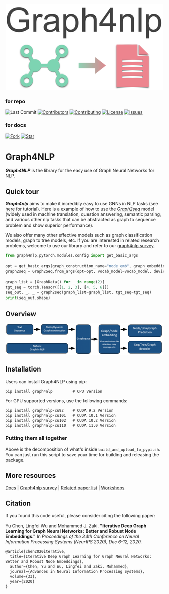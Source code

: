 <p align="center">
<img src="./imgs/logo_graph4nlp.png" width="500" class="center" alt="logo"/>
    <br/>
</p>


[license-image]:https://img.shields.io/badge/License-Apache%202.0-blue.svg
[license-url]:https://github.com/hugochan/IDGL/blob/master/LICENSE

[contributor-image]:https://img.shields.io/github/contributors/hugochan/IDGL
[contributor-url]:https://github.com/hugochan/IDGL/contributors

[contributing-image]:https://img.shields.io/badge/contributions-welcome-brightgreen.svg?style=flat
[contributing-url]:to_be_add

[issues-image]:https://img.shields.io/github/issues/hugochan/IDGL
[issues-url]:https://github.com/hugochan/IDGL/issues

[forks-image]:https://img.shields.io/github/forks/hugochan/IDGL?style=social
[forks-url]:https://github.com/hugochan/IDGL/fork

[stars-image]:https://img.shields.io/github/stars/hugochan/IDGL?style=social
[stars-url]:https://github.com/hugochan/IDGL/star

### for repo

![Last Commit](https://img.shields.io/github/last-commit/hugochan/IDGL)
[![Contributors][contributor-image]][contributor-url]
[![Contributing][contributing-image]][contributing-url]
[![License][license-image]][license-url]
[![Issues][issues-image]][issues-url]

### for docs
[![Fork][forks-image]][forks-url]
[![Star][stars-image]][stars-url]

# Graph4NLP

***Graph4NLP*** is the library for the easy use of Graph Neural Networks for NLP.

## Quick tour

***Graph4nlp*** aims to make it incredibly easy to use GNNs in NLP tasks (see [here](http://saizhuo.wang/g4nlp/index.html) for tutorial). Here is a example of how to use the [*Graph2seq*](http://saizhuo.wang/g4nlp/index.html) model (widely used in machine translation, question answering, semantic parsing, and various other nlp tasks that can be abstracted as graph to sequence problem and show superior performance). 

We also offer many other effective models such as graph classification models, graph to tree models, etc. If you are interested in related research problems, welcome to use our library and refer to our [graph4nlp survey](to_be_add).

```python
from graph4nlp.pytorch.modules.config import get_basic_args

opt = get_basic_args(graph_construction_name="node_emb", graph_embedding_name="gat", decoder_name="stdrnn")
graph2seq = Graph2Seq.from_args(opt=opt, vocab_model=vocab_model, device=torch.device("cuda:0"))

graph_list = [GraphData() for _ in range(2)]
tgt_seq = torch.Tensor([[1, 2, 3], [4, 5, 6]])
seq_out, _, _ = graph2seq(graph_list=graph_list, tgt_seq=tgt_seq)
print(seq_out.shape) 
```

## Overview
<p align="center">
<img src="./imgs/graph4nlp_flow.png" width="1000" class="center" alt="logo"/>
    <br/>
</p>

## Installation
Users can install Graph4NLP using pip:
```shell
pip install graph4nlp         # CPU Version
```

For GPU supported versions, use the following commands:
```shell
pip install graph4nlp-cu92    # CUDA 9.2 Version
pip install graph4nlp-cu101   # CUDA 10.1 Version
pip install graph4nlp-cu102   # CUDA 10.2 Version
pip install graph4nlp-cu110   # CUDA 11.0 Version
```
<!-- 
## Distributing this package
Currently releasing via PyPI is supported. An automated build and distributing shell script is `./build_and_upload_to_pypi.sh`.
You can directly run this script after proper configuration, which will be elaborated below.

### Build the package
To build the package, run `setup.py`. You need to specify whether the binary distribution file(wheel) or source code distribution(tgz)
is wanted. If you want to build the binary version, run
```shell
python setup.py bdist_wheel --universal
```
The `bdist_wheel` option is to say that the binary distribution of wheel file will be built. And the `--universal` option
means the wheel file will fit all platforms.

If you also want to package the source code for distribution, run
```shell
python setup.py sdist
```
Here `sdist` means source distribution. In `build_and_upload_to_pypi.sh` both options will be built. 

### Inside `setup.py`
#### Version 
Everytime the package is updated, a newer version number needs to be specified, otherwise the updated package
cannot be uploaded to PyPI. To update the version number, you need to change the `version` parameter in the `setup()`
  function call in `setup.py`
  
#### CUDA Compatibility
The only reason why we keep different packages for different CUDA versions is that DGL does so.
In fact our current implementation has nothing to do with CUDA since it is basically a Python frontend of DGL. 
However, CUDA version still needs to be specified in order to make the DGL dependency explicit. 

When running `setup.py`, you will be prompted to input the CUDA version. 
You may just input 'none' for a CPU distribution, otherwise you need to specify the version number explicitly, e.g. `10.2`. 
Then a prefix will be generated and appended to the package name, distinguishing among versions with different CUDA dependency.
For example `graph4nlp-cu101`.

Note that this is just a temporal solution for the distribution of the library.
This part needs to be optimized in the following releases.

### Uploading to PyPI
The `twine` python package is used for uploading the package to PyPI. To use it, first install it using pip:
```shell
pip install twine
```

Then you need to specify your credential, namely to authenticate your account that hosts Graph4NLP on PyPI.

Currently I am using my personal account (swangeh) to host this package and a dedicated account should be used in the future.
You can manually input your username and password everytime you upload the package to PyPI by running
```shell
twine upload dist/*
```
In this way there will be prompts to guide you. 
To save your time you can also generate a credential on PyPI and save it locally in `~/.pypirc`. 
For example inside your `~/.pypirc` it will be
```text
[pypi]
username = <your username>
password = <your password>
```
For details please refer to PyPI. -->

### Putting them all together
Above is the decomposition of what's inside `build_and_upload_to_pypi.sh`.
You can just run this script to save your time for building and releasing the package.

## More resources

[Docs]() | [Graph4nlp survey]() | [Related paper list]() | [Workshops]()

## Citation

If you found this code useful, please consider citing the following paper:

Yu Chen, Lingfei Wu and Mohammed J. Zaki. **"Iterative Deep Graph Learning for Graph Neural Networks: Better and Robust Node Embeddings."** In *Proceedings of the 34th Conference on Neural Information Processing Systems (NeurIPS 2020), Dec 6-12, 2020.*


    @article{chen2020iterative,
      title={Iterative Deep Graph Learning for Graph Neural Networks: Better and Robust Node Embeddings},
      author={Chen, Yu and Wu, Lingfei and Zaki, Mohammed},
      journal={Advances in Neural Information Processing Systems},
      volume={33},
      year={2020}
    }